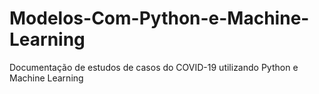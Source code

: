 # Modelos-Com-Python-e-Machine-Learning

Documentação de estudos de casos do COVID-19 utilizando Python e Machine Learning
